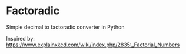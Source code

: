 # Factoradic
Simple decimal to factoradic converter in Python

Inspired by:
https://www.explainxkcd.com/wiki/index.php/2835:_Factorial_Numbers
